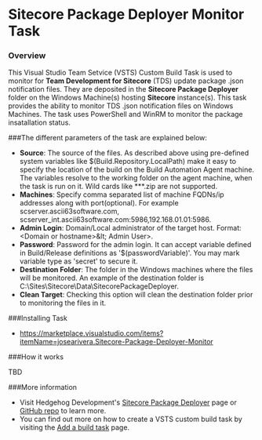 # Sitecore Package Deployer Monitor Task
### Overview
This Visual Studio Team Setvice (VSTS) Custom Build Task is used to monitor for **Team Development for Sitecore** (TDS) update package .json notification files. They are deposited in the **Sitecore Package Deployer** folder on the Windows Machine(s) hosting **Sitecore** instance(s). This task provides the ability to monitor TDS .json notification files on Windows Machines. The task uses PowerShell and WinRM to monitor the package insatallation status.

###The different parameters of the task are explained below:

*	**Source**: The source of the files. As described above using pre-defined system variables like $(Build.Repository.LocalPath) make it easy to specify the location of the build on the Build Automation Agent machine. The variables resolve to the working folder on the agent machine, when the task is run on it. Wild cards like **\*.zip are not supported.
* **Machines**: Specify comma separated list of machine FQDNs/ip addresses along with port(optional). For example scserver.ascii63software.com, scserver_int.ascii63software.com:5986,192.168.01.01:5986.  
* **Admin Login**: Domain/Local administrator of the target host. Format: &lt;Domain or hostname&gt;\&lt; Admin User&gt;.  
* **Password**:  Password for the admin login. It can accept variable defined in Build/Release definitions as '$(passwordVariable)'. You may mark variable type as 'secret' to secure it.  
*	**Destination Folder**: The folder in the Windows machines where the files will be monitored. An example of the destination folder is C:\Sites\Sitecore\Data\SitecorePackageDeployer.
*	**Clean Target**: Checking this option will clean the destination folder prior to monitoring the files in it.

###Installing Task

* https://marketplace.visualstudio.com/items?itemName=josearivera.Sitecore-Package-Deployer-Monitor

###How it works

TBD

###More information

* Visit Hedgehog Development's [Sitecore Package Deployer](http://www.hhogdev.com/blog/2015/september/sitecore-package-deployer.aspx) page or [GitHub repo](https://github.com/HedgehogDevelopment/SitecorePackageDeployer) to learn more.
* You can find out more on how to create a VSTS custom build task by visiting the [Add a build task](https://www.visualstudio.com/en-us/docs/integrate/extensions/develop/add-build-task) page.


